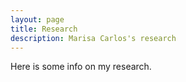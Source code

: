 ```yaml
---
layout: page
title: Research
description: Marisa Carlos's research
---
```


Here is some info on my research.

